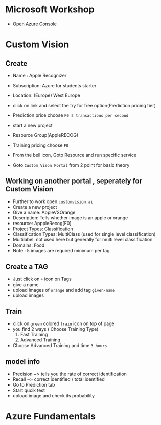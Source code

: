 # Microsoft Workshop

* <a href="portal.azure.com">Open Azure Console</a>

# Custom Vision
## Create
* Name : Apple Recognizer
* Subscription: Azure for students starter
* Location: (Europe) West Europe
* click on link and select the try for free option(Prediction pricing tier)
* Prediction price choose ```F0 2 transactions per second```
* start a new project
* Resource Group(AppleRECOG)
* Training pricing choose ```F0```

* From the bell icon, Goto Resource and run specific service
* Goto ```Custom Vison Portal``` from 2 point  for basic theory

## Working on another portal , seperately for Custom Vision
* Further to work open ```customvision.ai```
* Create a new project
* Give a name: AppleVSOrange
* Description: Tells whether image is an apple or orange
* resource: ApppleRecog[F0]
* Project Types: Classification
* Classification Types: MultiClass (used for single level classification)
* Multilabel: not used here but generally for multi level classification
* Domains: Food
* Note : 5 images are required minimum per tag

## Create a TAG
* Just click on ```+``` icon on Tags
* give a name
* upload images of ```orange``` and add tag ```given-name```
* upload images

## Train
* click on ```green``` colored ```train``` icon on top of page
* you find 2 ways ( Choose Training Type)
    1. Fast Training
    2. Advanced Training
* Choose Advanced Training and time ```3 hours```

## model info
* Precision ~> tells you the rate of correct identification
* Recall ~> correct identified / total identified
* Go to Prediction tab
* Start qucik test
* upload image and check its probability


# Azure Fundamentals
